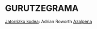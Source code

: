# GURUTZEGRAMA
[Jatorrizko kodea](https://codepen.io/adrianroworth/pen/OpeyZq?editors=1111): Adrian Roworth
[Azalpena](https://www.sitepoint.com/how-built-pure-css-crossword-puzzle/)
